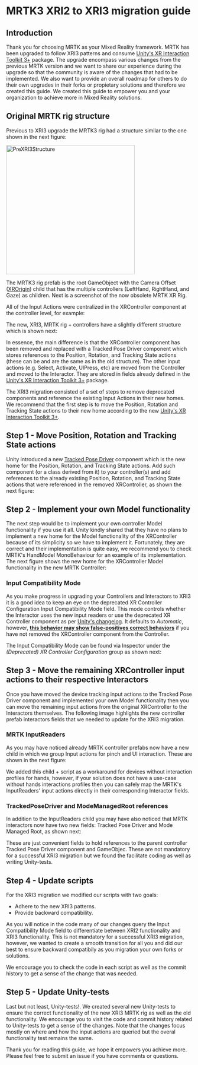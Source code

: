 # MRTK3 XRI2 to XRI3 migration guide

## Introduction

Thank you for choosing MRTK as your Mixed Reality framework.  MRTK has been upgraded to follow XRI3 patterns and consume [Unity's XR Interaction Toolkit 3+](https://docs.unity3d.com/Packages/com.unity.xr.interaction.toolkit@3.0/manual/whats-new-3.0.html) package.  The upgrade encompass various changes from the previous MRTK version and we want to share our experience during the upgrade so that the community is aware of the changes that had to be implemented.  We also want to provide an overall roadmap for others to do their own upgrades in their forks or propietary solutions and therefore we created this guide.  We created this guide to empower you and your organization to achieve more in Mixed Reality solutions.  

## Original MRTK rig structure

Previous to XRI3 upgrade the MRTK3 rig had a structure similar to the one shown in the next figure:

<img width="348" alt="PreXRI3Structure" src="https://github.com/ms-RistoRK/MixedRealityToolkit-Unity/assets/84108471/1b104289-83a1-4b90-8d30-61bb03eae635">

The MRTK3 rig prefab is the root GameObject with the Camera Offset ([XROrigin](https://docs.unity3d.com/Packages/com.unity.xr.core-utils@2.0/api/Unity.XR.CoreUtils.XROrigin.html)) child that has the multiple controllers (LeftHand, RightHand, and Gaze) as children.  Next is a screenshot of the now obsolete MRTK XR Rig.

<Insert ObsoleteMRTKXRRig snapshot>

All of the Input Actions were centralized in the XRController component at the controller level, for example:

<Insert ObsoleteXRController snapshot>

The new, XRI3, MRTK rig + controllers have a slightly different structure which is shown next:

<Insert xri3Structure snapshot>

In essence, the main difference is that the XRController component has been removed and replaced with a Tracked Pose Driver component which stores references to the Position, Rotation, and Tracking State actions (these can be and are the same as in the old structure).  The other input actions (e.g. Select, Activate, UIPress, etc) are moved from the Controller and moved to the Interactor.  They are stored in fields already defined in the [Unity's XR Interaction Toolkit 3+](https://docs.unity3d.com/Packages/com.unity.xr.interaction.toolkit@3.0/manual/whats-new-3.0.html) package.

The XRI3 migration consisted of a set of steps to remove deprecated components and reference the existing Input Actions in their new homes.  We recommend that the first step is to move the Position, Rotation and Tracking State actions to their new home according to the new [Unity's XR Interaction Toolkit 3+](https://docs.unity3d.com/Packages/com.unity.xr.interaction.toolkit@3.0/manual/whats-new-3.0.html).

## Step 1 - Move Position, Rotation and Tracking State actions

Unity introduced a new [Tracked Pose Driver](https://docs.unity3d.com/Packages/com.unity.inputsystem@1.8/api/UnityEngine.InputSystem.XR.TrackedPoseDriver.html) component which is the new home for the Position, Rotation, and Tracking State actions.  Add such component (or a class derived from it) to your controller(s) and add references to the already existing Position, Rotation, and Tracking State actions that were referenced in the removed XRController, as shown the next figure:

<Insert MovePositionRotationAndTrackingState snapshot>

## Step 2 - Implement your own Model functionality

The next step would be to implement your own controller Model functionality if you use it all.  Unity kindly shared that they have no plans to implement a new home for the Model functionality of the XRController because of its simplicity so we have to implement it.  Fortunately, they are correct and their implementation is quite easy, we recommend you to check MRTK's HandModel MonoBehaviour for an example of its implementation.  The next figure shows the new home for the XRController Model functionality in the new MRTK Controller:

<Insert HandModelUpdate snapshot>

### Input Compatibility Mode

As you make progress in upgrading your Controllers and Interactors to XRI3 it is a good idea to keep an eye on the deprecated XR Controller Configuration Input Compatibility Mode field.  This mode controls whether the Interactor uses the new input readers or use the deprecated XR Controller component as per [Unity's changelog](https://docs.unity3d.com/Packages/com.unity.xr.interaction.toolkit@3.0/changelog/CHANGELOG.html#changed-3).  It defaults to *Automatic*, however, <u>**this behavior may show false-positives correct behaviors**</u> if you have not removed the XRController component from the Controller.

The Input Compatibility Mode can be found via Inspector under the *(Deprecated) XR Controller Configuration* group as shown next:

<Insert XRControllerConfiguration snapshot>

## Step 3 - Move the remaining XRController input actions to their respective Interactors

Once you have moved the device tracking input actions to the Tracked Pose Driver component and implemented your own Model functionality then you can move the remaining input actions from the original XRController to the Interactors themselves.  The following image highlights the new controller prefab interactors fields that we needed to update for the XRI3 migration.

<Insert InteractorsInputActions snapshot>

### MRTK InputReaders

As you may have noticed already MRTK controller prefabs now have a new child in which we group Input actions for pinch and UI interaction.  These are shown in the next figure:

<Insert InputReaders>

We added this child + script as a workaround for devices without interaction profiles for hands, however, if your solution does not have a use-case without hands interactions profiles then you can safely map the MRTK's InputReaders' input actions directly in their corresponding Interactor fields.

### TrackedPoseDriver and ModeManagedRoot references

In addition to the InputReaders child you may have also noticed that MRTK interactors now have two new fields: Tracked Pose Driver and Mode Managed Root, as shown next:

<Insert TPDAndMMR snapshot>

These are just convenient fields to hold references to the parent controller Tracked Pose Driver component and GameObjec.  These are not mandatory for a successful XRI3 migration but we found the facilitate coding as well as writing Unity-tests.

## Step 4 - Update scripts

For the XRI3 migration we modified our scripts with two goals:

* Adhere to the new XRI3 patterns.
* Provide backward compatibility.

As you will notice in the code many of our changes query the Input Compatibility Mode field to differentiate between XRI2 functionality and XRI3 functionality.  This is not mandatory for a successful XRI3 migration, however, we wanted to create a smooth transition for all you and did our best to ensure backward compatibily as you migration your own forks or solutions.

We encourage you to check the code in each script as well as the commit history to get a sense of the change that was needed.

## Step 5 - Update Unity-tests

Last but not least, Unity-tests!.  We created several new Unity-tests to ensure the correct functionality of the new XRI3 MRTK rig as well as the old functionality.  We encourage you to visit the code and commit history related to Unity-tests to get a sense of the changes.  Note that the changes focus mostly on where and how the input actions are queried but the overal functionality test remains the same.

Thank you for reading this guide, we hope it empowers you achieve more.  Please feel free to submit an issue if you have comments or questions.